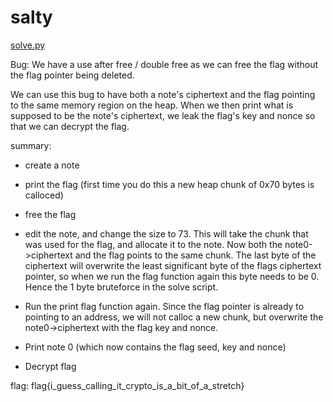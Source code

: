 # salty

[solve.py](solve.py)

Bug:
We have a use after free / double free as we can free the flag without the flag pointer being deleted.

We can use this bug to have both a note's ciphertext and the flag pointing to the same memory region on the heap. When we then print what is supposed to be the note's ciphertext, we leak the flag's key and nonce so that we can decrypt the flag.

summary:
* create a note
* print the flag (first time you do this a new heap chunk of 0x70 bytes is calloced)
* free the flag 
* edit the note, and change the size to 73. This will take the chunk that was used for the flag, and allocate it to the note. Now both the note0->ciphertext and the flag points to the same chunk. The last byte of the ciphertext will overwrite the least significant byte of the flags ciphertext pointer, so when we run the flag function again this byte needs to be 0. Hence the 1 byte bruteforce in the solve script.
* Run the print flag function again. Since the flag pointer is already to pointing to an address, we will not calloc a new chunk, but overwrite the note0->ciphertext with the flag key and nonce. 

* Print note 0 (which now contains the flag seed, key and nonce)
* Decrypt flag

flag: flag{i_guess_calling_it_crypto_is_a_bit_of_a_stretch}
